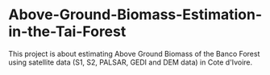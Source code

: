 # Above-Ground-Biomass-Estimation-in-the-Tai-Forest
This project is about estimating Above Ground Biomass of the Banco Forest using satellite data (S1, S2, PALSAR, GEDI and DEM data) in Cote d'Ivoire.
